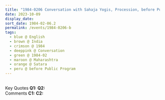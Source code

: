 ```yaml
---
title: "1984-0206 Conversation with Sahaja Yogis, Procession, before Public Program, English School, Sātārā, Maharashtra, India"
date: 2023-10-09
display_date: 
sort_date: 1984-02-06.2
permalink: /events/1984-0206-b
tags:
  - blue @ English
  - brown @ India
  - crimson @ 1984
  - deeppink @ Conversation
  - green @ 1984-02
  - maroon @ Maharashtra
  - orange @ Satara
  - peru @ before Public Program
---
```


<br>

<wave-list>
  <list-title color="DarkSeaGreen" width="55">Key Quotes</list-title>
  <list-item color="BlanchedAlmond" width="280"><b>Q1:</b> <i></i></list-item>
  <list-item color="Lavender" width="280"><b>Q2:</b> <i></i></list-item>
</wave-list>

<br>

<wave-list>
  <list-title color="DarkSeaGreen" width="55">Comments</list-title>
  <list-item color="BlanchedAlmond" width="280"><b>C1:</b> <i></i></list-item>
  <list-item color="Lavender" width="280"><b>C2:</b> <i></i></list-item>
</wave-list>